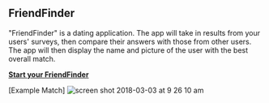 ## **FriendFinder**
"FriendFinder" is a dating application. The app will take in results from your users' surveys, then compare their answers with those from other users. The app will then display the name and picture of the user with the best overall match.

[**Start your FriendFinder**](https://shielded-stream-42240.herokuapp.com)

[Example Match]
![screen shot 2018-03-03 at 9 26 10 am](https://user-images.githubusercontent.com/24596592/36935379-29a8d3be-1ec5-11e8-8d33-490aa15f5e9d.png)
